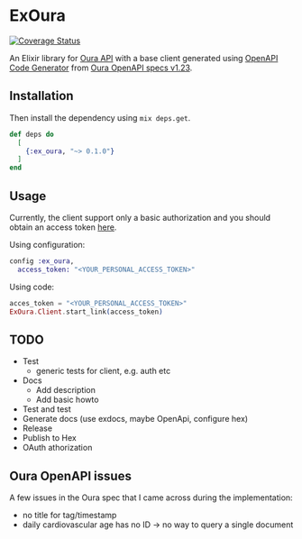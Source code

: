 # ExOura

[![Coverage Status](https://coveralls.io/repos/github/tgrk/ex_oura/badge.svg?branch=master)](https://coveralls.io/github/tgrk/ex_oura?branch=master)

An Elixir library for [Oura API](https://cloud.ouraring.com/v2/docs) with a base client generated using [OpenAPI Code Generator](https://github.com/aj-foster/open-api-generator) from [Oura OpenAPI specs v1.23](https://cloud.ouraring.com/v2/static/json/openapi-1.23.json).

## Installation

Then install the dependency using `mix deps.get`.

```elixir
def deps do
  [
    {:ex_oura, "~> 0.1.0"}
  ]
end
```

## Usage

Currently, the client support only a basic authorization and you should obtain an access token [here]().

Using configuration:
```elixir
config :ex_oura,
  access_token: "<YOUR_PERSONAL_ACCESS_TOKEN>"
```

Using code:
```elixir
acces_token = "<YOUR_PERSONAL_ACCESS_TOKEN>"
ExOura.Client.start_link(access_token)
```

## TODO

- Test
  - generic tests for client, e.g. auth etc
- Docs
  - Add description
  - Add basic howto
- Test and test
- Generate docs (use exdocs, maybe OpenApi, configure hex)
- Release
- Publish to Hex
- OAuth athorization

 ## Oura OpenAPI issues

 A few issues in the Oura spec that I came across during the implementation:

  - no title for tag/timestamp
  - daily cardiovascular age has no ID -> no way to query a single document 